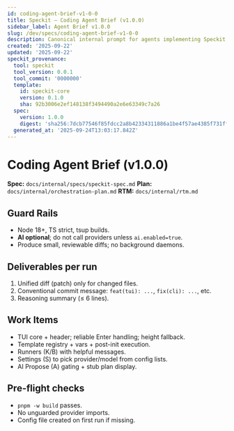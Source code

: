 ```yaml
---
id: coding-agent-brief-v1-0-0
title: Speckit — Coding Agent Brief (v1.0.0)
sidebar_label: Agent Brief v1.0.0
slug: /dev/specs/coding-agent-brief-v1-0-0
description: Canonical internal prompt for agents implementing Speckit v1.0.0.
created: '2025-09-22'
updated: '2025-09-22'
speckit_provenance:
  tool: speckit
  tool_version: 0.0.1
  tool_commit: '0000000'
  template:
    id: speckit-core
    version: 0.1.0
    sha: 92b3006e2ef148138f3494490a2e6e63349c7a26
  spec:
    version: 1.0.0
    digest: 'sha256:7dcb77546f85fdcc2a8b42334311886a1be4f57ae4385f731ff764e8f3869bf7'
  generated_at: '2025-09-24T13:03:17.842Z'
---
```


# Coding Agent Brief (v1.0.0)

**Spec:** `docs/internal/specs/speckit-spec.md`
**Plan:** `docs/internal/orchestration-plan.md`
**RTM:** `docs/internal/rtm.md`

## Guard Rails
- Node 18+, TS strict, tsup builds.
- **AI optional**; do not call providers unless `ai.enabled=true`.
- Produce small, reviewable diffs; no background daemons.

## Deliverables per run
1) Unified diff (patch) only for changed files.
2) Conventional commit message: `feat(tui): ...`, `fix(cli): ...`, etc.
3) Reasoning summary (≤ 6 lines).

## Work Items
- TUI core + header; reliable Enter handling; height fallback.
- Template registry + vars + post-init execution.
- Runners (K/B) with helpful messages.
- Settings (S) to pick provider/model from config lists.
- AI Propose (A) gating + stub plan display.

## Pre-flight checks
- `pnpm -w build` passes.
- No unguarded provider imports.
- Config file created on first run if missing.
